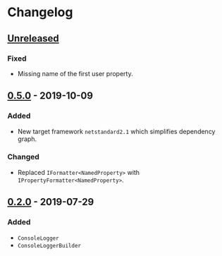 # Changelog

## [Unreleased]
### Fixed
- Missing name of the first user property.

## [0.5.0] - 2019-10-09
### Added
- New target framework `netstandard2.1` which simplifies dependency graph.

### Changed
- Replaced `IFormatter<NamedProperty>` with `IPropertyFormatter<NamedProperty>`.   

## [0.2.0] - 2019-07-29
### Added
- `ConsoleLogger`
- `ConsoleLoggerBuilder`

[Unreleased]: https://github.com/qbit86/phlogopite/compare/console-0.5.0...HEAD
[0.5.0]: https://github.com/qbit86/phlogopite/compare/console-0.2.0...console-0.5.0
[0.2.0]: https://github.com/qbit86/phlogopite/releases/tag/console-0.2.0
